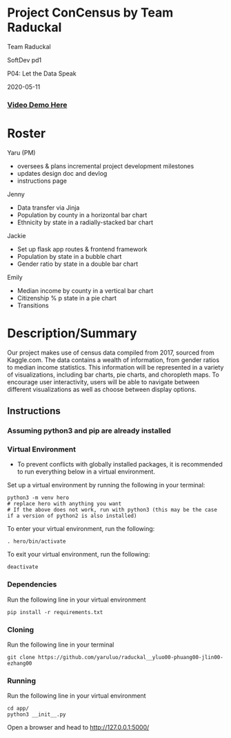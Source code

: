 # Project ConCensus by Team Raduckal

Team Raduckal

SoftDev pd1

P04: Let the Data Speak

2020-05-11

### [Video Demo Here](https://www.youtube.com/watch?v=XNLCD_GOm8E)
<!-- Our site is also live [here](http://p4.jckiesd.tech). -->

# Roster
Yaru (PM)
- oversees & plans incremental project development milestones
- updates design doc and devlog
- instructions page

Jenny
- Data transfer via Jinja
- Population by county in a horizontal bar chart
- Ethnicity by state in a radially-stacked bar chart

Jackie
- Set up flask app routes & frontend framework
- Population by state in a bubble chart
- Gender ratio by state in a double bar chart

Emily
- Median income by county in a vertical bar chart
- Citizenship % p state in a pie chart
- Transitions


# Description/Summary

Our project makes use of census data compiled from 2017, sourced from Kaggle.com.
The data contains a wealth of information, from gender ratios to median income
statistics. This information will be represented in a variety of visualizations,
including bar charts, pie charts, and choropleth maps. To encourage user
interactivity, users will be able to navigate between different visualizations as
well as choose between display options.

## Instructions

### Assuming python3 and pip are already installed

### Virtual Environment

- To prevent conflicts with globally installed packages, it is recommended to run everything below in a virtual environment.

Set up a virtual environment by running the following in your terminal:

```shell
python3 -m venv hero
# replace hero with anything you want
# If the above does not work, run with python3 (this may be the case if a version of python2 is also installed)
```

To enter your virtual environment, run the following:

```shell
. hero/bin/activate
```

To exit your virtual environment, run the following:

```shell
deactivate
```

### Dependencies

Run the following line in your virtual environment

```shell
pip install -r requirements.txt
```

### Cloning

Run the following line in your terminal

```shell
git clone https://github.com/yaruluo/raduckal__yluo00-phuang00-jlin00-ezhang00
```

### Running

Run the following line in your virtual environment

```shell
cd app/
python3 __init__.py
```

Open a browser and head to <http://127.0.0.1:5000/>


